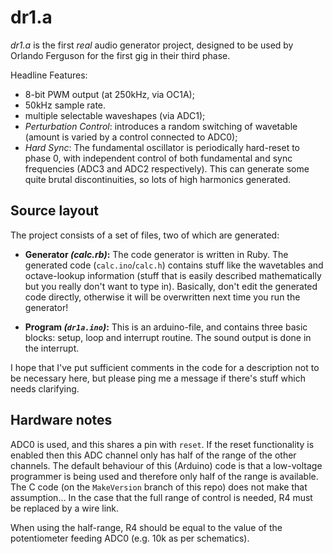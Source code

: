 # dr1.a

*dr1.a* is the first _real_ audio generator project, designed to be used by Orlando Ferguson for the first gig in their third phase.

Headline Features:
* 8-bit PWM output (at 250kHz, via OC1A);
* 50kHz sample rate.
* multiple selectable waveshapes (via ADC1);
* _Perturbation Control_: introduces a random switching of wavetable (amount is varied by a control connected to ADC0);
* _Hard Sync_: The fundamental oscillator is periodically hard-reset to phase 0, with independent control of both fundamental and sync frequencies (ADC3 and ADC2 respectively). This can generate some quite brutal discontinuities, so lots of high harmonics generated.

## Source layout

The project consists of a set of files, two of which are generated:

* **Generator *(calc.rb)*:** The code generator is
written in Ruby. The generated code (`calc.ino`/`calc.h`) contains stuff like the wavetables and octave-lookup information (stuff that is easily described mathematically but you really don't want to type in). Basically, don't edit the generated code directly, otherwise it will be overwritten next time you run the generator!

* **Program *(`dr1a.ino`)*:** This is an arduino-file, and contains three basic blocks: setup, loop and interrupt routine. The sound output is done in the interrupt.

I hope that I've put sufficient comments in the code for a description not to be necessary here, but please ping me a message if there's stuff which needs clarifying.

## Hardware notes

ADC0 is used, and this shares a pin with `reset`. If the reset functionality is enabled then this ADC channel only has half of the range of the other channels. The default behaviour of this (Arduino) code is that a low-voltage programmer is being used and therefore only half of the range is available. The C code (on the `MakeVersion` branch of this repo) does not make that assumption… In the case that the full range of control is needed, R4 must be replaced by a wire link.

When using the half-range, R4 should be equal to the value of the potentiometer feeding ADC0 (e.g. 10k as per schematics).
